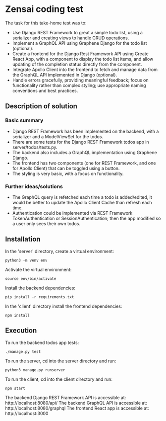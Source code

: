 
# Zensai coding test
The task for this take-home test was to:
* Use Django REST Framework to great a simple todo list, using a serializer and creating views to handle CRUD operations.
* Implement a GraphQL API using Graphene Django for the todo list (optional).
* Create a frontend for the Django Rest Framework API using Create React App, with a component to display the todo list items, and allow updating of the completion status directly from the component.
* Integrate Apollo Client into the frontend to fetch and manage data from the GraphQL API implemented in Django (optional).
* Handle errors gracefully, providing meaningful feedback; focus on functionality rather than complex styling; use appropriate naming conventions and best practices.

## Description of solution
### Basic summary
* Django REST Framework has been implemented on the backend, with a serializer and a ModelViewSet for the todos.
* There are some tests for the Django REST Framework todos app in server/todos/tests.py.
* The backend also includes a GraphQL implementation using Graphene Django.
* The frontend has two components (one for REST Framework, and one for Apollo Client) that can be toggled using a button.
* The styling is very basic, with a focus on functionality.

### Further ideas/solutions
* The GraphQL query is refetched each time a todo is added/edited, it would be better to update the Apollo Client Cache than refresh each time.
* Authentication could be implemented via REST Framework TokenAuthentication or SessionAuthentication; then the app modified so a user only sees their own todos.

## Installation
In the 'server' directory, create a virtual environment:
```
python3 -m venv env
```
Activate the virtual environment:
```
source env/bin/activate
```
Install the backend dependencies:
```
pip install -r requirements.txt 
```
In the 'client' directory install the frontend dependencies:
```
npm install
```
## Execution
To run the backend todos app tests:
```
./manage.py test
```
To run the server, cd into the server directory and run:
```
python3 manage.py runserver
```
To run the client, cd into the client directory and run:
```
npm start
```

The backend Django REST Framework API is accessible at: http://localhost:8080/api/
The backend GraphQL API is accessible at: http://localhost:8080/graphql
The frontend React app is accessible at: http://localhost:3000
